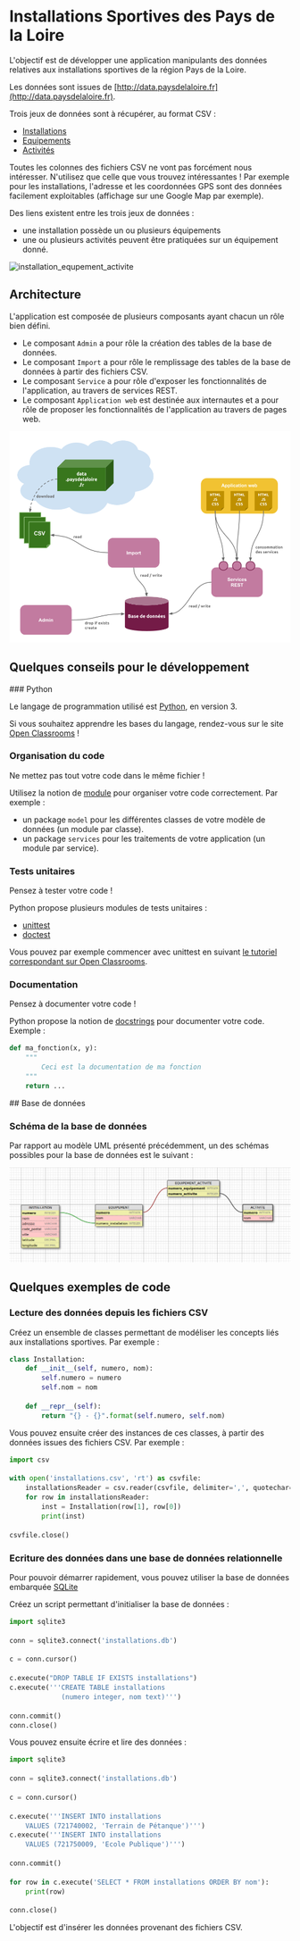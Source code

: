 # Installations Sportives des Pays de la Loire

L'objectif est de développer une application manipulants des données relatives aux installations sportives de la région Pays de la Loire.

Les données sont issues de [http://data.paysdelaloire.fr](http://data.paysdelaloire.fr). 

Trois jeux de données sont à récupérer, au format CSV : 

* [Installations](http://data.paysdelaloire.fr/donnees/detail/equipements-sportifs-espaces-et-sites-de-pratiques-en-pays-de-la-loire-fiches-installations)
* [Equipements](http://data.paysdelaloire.fr/donnees/detail/equipements-sportifs-espaces-et-sites-de-pratiques-en-pays-de-la-loire-fiches-equipements)
* [Activités](http://data.paysdelaloire.fr/donnees/detail/equipements-sportifs-espaces-et-sites-de-pratiques-en-pays-de-la-loire-activites-des-fiches-equ)

Toutes les colonnes des fichiers CSV ne vont pas forcément nous intéresser. N'utilisez que celle que vous trouvez intéressantes ! Par exemple pour les installations, l'adresse et les coordonnées GPS sont des données facilement exploitables (affichage sur une Google Map par exemple).

Des liens existent entre les trois jeux de données : 

* une installation possède un ou plusieurs équipements
* une ou plusieurs activités peuvent être pratiquées sur un équipement donné.

![installation_equpement_activite](http://yuml.me/5f867513)

## Architecture

L'application est composée de plusieurs composants ayant chacun un rôle bien défini.

* Le composant `Admin` a pour rôle la création des tables de la base de données.
* Le composant `Import` a pour rôle le remplissage des tables de la base de données à partir des fichiers CSV.
* Le composant `Service` a pour rôle d'exposer les fonctionnalités de l'application, au travers de services REST.
* Le composant `Application web` est destinée aux internautes et a pour rôle de proposer les fonctionnalités de l'application au travers de pages web.

![architecture.png](images/architecture.png)

## Quelques conseils pour le développement

### Python

Le langage de programmation utilisé est [Python](https://www.python.org), en version 3.

Si vous souhaitez apprendre les bases du langage, rendez-vous sur le site [Open Classrooms](http://openclassrooms.com/courses/apprenez-a-programmer-en-python) !

### Organisation du code

Ne mettez pas tout votre code dans le même fichier !

Utilisez la notion de [module](https://docs.python.org/3/tutorial/modules.html) pour organiser votre code correctement. Par exemple : 

* un package `model` pour les différentes classes de votre modèle de données (un module par classe).
* un package `services` pour les traitements de votre application (un module par service).

### Tests unitaires

Pensez à tester votre code !

Python propose plusieurs modules de tests unitaires : 

* [unittest](https://docs.python.org/3/library/unittest.html)
* [doctest](https://docs.python.org/3/library/doctest.html#module-doctest)

Vous pouvez par exemple commencer avec unittest en suivant [le tutoriel correspondant sur Open Classrooms](http://openclassrooms.com/courses/apprenez-a-programmer-en-python/les-tests-unitaires-avec-unittest).

### Documentation

Pensez à documenter votre code !

Python propose la notion de [docstrings](https://docs.python.org/3/tutorial/controlflow.html#documentation-strings) pour documenter votre code. Exemple : 

```python
def ma_fonction(x, y):
    """
        Ceci est la documentation de ma fonction
    """
    return ...
```

## Base de données

### Schéma de la base de données

Par rapport au modèle UML présenté précédemment, un des schémas possibles pour la base de données est le suivant : 

![database_model.png](images/database_model.png)

## Quelques exemples de code

### Lecture des données depuis les fichiers CSV

Créez un ensemble de classes permettant de modéliser les concepts liés aux installations sportives. Par exemple : 

```python
class Installation:
	def __init__(self, numero, nom):
		self.numero = numero
		self.nom = nom

	def __repr__(self):
		return "{} - {}".format(self.numero, self.nom)
```

Vous pouvez ensuite créer des instances de ces classes, à partir des données issues des fichiers CSV. Par exemple : 

```python
import csv

with open('installations.csv', 'rt') as csvfile:
	installationsReader = csv.reader(csvfile, delimiter=',', quotechar='"')
	for row in installationsReader:	
		inst = Installation(row[1], row[0])
		print(inst)

csvfile.close()
```

### Ecriture des données dans une base de données relationnelle

Pour pouvoir démarrer rapidement, vous pouvez utiliser la base de données embarquée [SQLite](https://docs.python.org/3/library/sqlite3.html)

Créez un script permettant d'initialiser la base de données : 

```python
import sqlite3

conn = sqlite3.connect('installations.db')

c = conn.cursor()

c.execute("DROP TABLE IF EXISTS installations")
c.execute('''CREATE TABLE installations
             (numero integer, nom text)''')

conn.commit()
conn.close()
```

Vous pouvez ensuite écrire et lire des données :

```python
import sqlite3

conn = sqlite3.connect('installations.db')

c = conn.cursor()

c.execute('''INSERT INTO installations 
	VALUES (721740002, 'Terrain de Pétanque')''')
c.execute('''INSERT INTO installations 
	VALUES (721750009, 'Ecole Publique')''')

conn.commit()

for row in c.execute('SELECT * FROM installations ORDER BY nom'):
	print(row)

conn.close()
```

L'objectif est d'insérer les données provenant des fichiers CSV.

